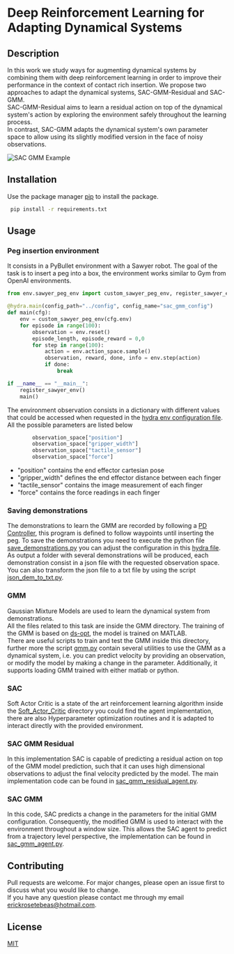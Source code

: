 # Deep Reinforcement Learning for Adapting Dynamical Systems

## Description
In this work we study ways for augmenting dynamical systems by combining them with deep reinforcement learning in order to improve their performance in the context of contact rich insertion. We propose two approaches to adapt the dynamical systems, SAC-GMM-Residual and SAC-GMM. <br/>
SAC-GMM-Residual aims to learn a residual action on top of the dynamical system's action by exploring the environment safely throughout the learning process. <br/>
In contrast, SAC-GMM adapts the dynamical system's own parameter space to allow using its slightly modified version in the face of noisy observations.

![SAC GMM Example](./example_video.gif)


## Installation

Use the package manager [pip](https://pip.pypa.io/en/stable/) to install the package.

```bash
 pip install -r requirements.txt
 ```

## Usage
### Peg insertion environment
It consists in a PyBullet environment with a Sawyer robot. The goal of the task is to insert a peg into a box, the environment works similar to Gym from OpenAI environments.
```python
from env.sawyer_peg_env import custom_sawyer_peg_env, register_sawyer_env

@hydra.main(config_path="../config", config_name="sac_gmm_config")
def main(cfg):
    env = custom_sawyer_peg_env(cfg.env)
    for episode in range(100):
        observation = env.reset()
        episode_length, episode_reward = 0,0
        for step in range(100):
            action = env.action_space.sample()
            observation, reward, done, info = env.step(action)
            if done:
                break

if __name__ == "__main__":
    register_sawyer_env()
    main()
```
The environment observation consists in a dictionary with different values that could be accessed when requested in the [hydra env configuration file](./config/env/sawyer_env.yaml). </br>
All the possible parameters are listed below
```python
        observation_space["position"]
        observation_space["gripper_width"]
        observation_space["tactile_sensor"]
        observation_space["force"]
```
- "position" contains the end effector cartesian pose
- "gripper_width" defines the end effector distance between each finger
- "tactile_sensor" contains the image measurement of each finger
- "force" contains the force readings in each finger 

### Saving demonstrations
The demonstrations to learn the GMM are recorded by following a [PD Controller](./PD/sawyer_peg_pd.py), this program is defined to follow waypoints until inserting the peg.
To save the demonstrations you need to execute the python file [save_demonstrations.py](./utils/save_demonstrations.py) you can adjust the configuration in this [hydra file](./config/save_demonstrations.yaml).</br>
As output a folder with several demonstrations will be produced, each demonstration consist in a json file with the requested observation space.
You can also transform the json file to a txt file by using the script [json_dem_to_txt.py](./utils/json_dem_to_txt.py).

### GMM
Gaussian Mixture Models are used to learn the dynamical system from demonstrations. <br/>
All the files related to this task are inside the GMM directory.
The training of the GMM is based on [ds-opt](https://github.com/nbfigueroa/ds-opt), the model is trained on MATLAB. <br/>
There are useful scripts to train and test the GMM inside this directory, further more the script [gmm.py](./GMM/gmm.py) contain several utilities to use the GMM as a dynamical system, i.e. you can predict velocity by providing an observation, or modify the model by making a change in the parameter. Additionally, it supports loading GMM trained with either matlab or python.

### SAC
Soft Actor Critic is a state of the art reinforcement learning algorithm inside the [Soft_Actor_Critic](./Soft_Actor_Critic) directory you could find the agent implementation, there are also Hyperparameter optimization routines and it is adapted to interact directly with the provided environment.

### SAC GMM Residual
In this implementation SAC is capable of predicting a residual action on top of the GMM model prediction, such that it can uses high dimensional observations to adjust the final velocity predicted by the model. The main implementation code can be found in [sac_gmm_residual_agent.py](./SAC_GMM_Residual/sac_gmm_residual_agent.py).

### SAC GMM 
In this code, SAC predicts a change in the parameters for the initial GMM configuration. Consequently, the modified GMM is used to interact with the environment throughout a window size. This allows the SAC agent to predict from a trajectory level perspective, the implementation can be found in [sac_gmm_agent.py](./SAC_GMM/sac_gmm_residual_agent.py).

## Contributing
Pull requests are welcome. For major changes, please open an issue first to discuss what you would like to change. <br/>
If you have any question please contact me through my email erickrosetebeas@hotmail.com.

## License
[MIT](https://choosealicense.com/licenses/mit/)
